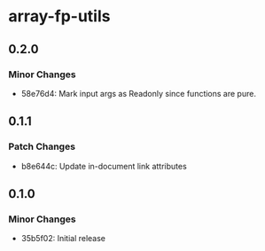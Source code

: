 # array-fp-utils

## 0.2.0

### Minor Changes

- 58e76d4: Mark input args as Readonly since functions are pure.

## 0.1.1

### Patch Changes

- b8e644c: Update in-document link attributes

## 0.1.0

### Minor Changes

- 35b5f02: Initial release
